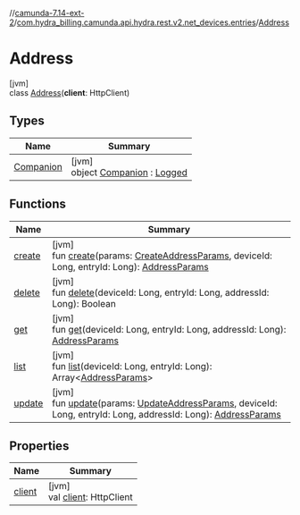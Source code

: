 //[camunda-7.14-ext-2](../../../index.md)/[com.hydra_billing.camunda.api.hydra.rest.v2.net_devices.entries](../index.md)/[Address](index.md)

# Address

[jvm]\
class [Address](index.md)(**client**: HttpClient)

## Types

| Name | Summary |
|---|---|
| [Companion](-companion/index.md) | [jvm]<br>object [Companion](-companion/index.md) : [Logged](../../com.hydra_billing.camunda.Logger/-logged/index.md) |

## Functions

| Name | Summary |
|---|---|
| [create](create.md) | [jvm]<br>fun [create](create.md)(params: [CreateAddressParams](../../com.hydra_billing.camunda.api.hydra.rest.v2.net_devices.types/-create-address-params/index.md), deviceId: Long, entryId: Long): [AddressParams](../../com.hydra_billing.camunda.api.hydra.rest.v2.net_devices.types/-address-params/index.md) |
| [delete](delete.md) | [jvm]<br>fun [delete](delete.md)(deviceId: Long, entryId: Long, addressId: Long): Boolean |
| [get](get.md) | [jvm]<br>fun [get](get.md)(deviceId: Long, entryId: Long, addressId: Long): [AddressParams](../../com.hydra_billing.camunda.api.hydra.rest.v2.net_devices.types/-address-params/index.md) |
| [list](list.md) | [jvm]<br>fun [list](list.md)(deviceId: Long, entryId: Long): Array<[AddressParams](../../com.hydra_billing.camunda.api.hydra.rest.v2.net_devices.types/-address-params/index.md)> |
| [update](update.md) | [jvm]<br>fun [update](update.md)(params: [UpdateAddressParams](../../com.hydra_billing.camunda.api.hydra.rest.v2.net_devices.types/-update-address-params/index.md), deviceId: Long, entryId: Long, addressId: Long): [AddressParams](../../com.hydra_billing.camunda.api.hydra.rest.v2.net_devices.types/-address-params/index.md) |

## Properties

| Name | Summary |
|---|---|
| [client](client.md) | [jvm]<br>val [client](client.md): HttpClient |
